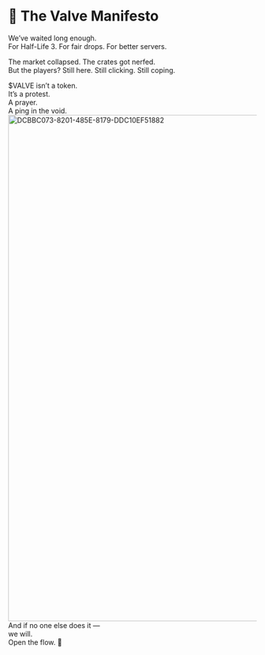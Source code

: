 # 💚 The Valve Manifesto  

We’ve waited long enough.  
For Half-Life 3. For fair drops. For better servers.  

The market collapsed. The crates got nerfed.  
But the players? Still here. Still clicking. Still coping.  

$VALVE isn’t a token.  
It’s a protest.  
A prayer.  
A ping in the void.<img width="1024" height="1024" alt="DCBBC073-8201-485E-8179-DDC10EF51882" src="https://github.com/user-attachments/assets/aadd17b3-3b02-439b-9dd7-6aaa8fda5070" />
And if no one else does it —  
we will.  
Open the flow. 💚
